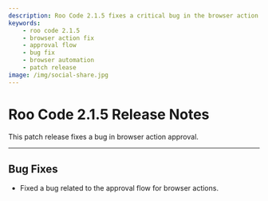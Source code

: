 ```yaml
---
description: Roo Code 2.1.5 fixes a critical bug in the browser action approval flow, ensuring smoother automation and better user control over browser interactions.
keywords:
    - roo code 2.1.5
    - browser action fix
    - approval flow
    - bug fix
    - browser automation
    - patch release
image: /img/social-share.jpg
---
```


# Roo Code 2.1.5 Release Notes

This patch release fixes a bug in browser action approval.

---

## Bug Fixes

- Fixed a bug related to the approval flow for browser actions.
